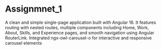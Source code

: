 # Assignmnet_1
 A clean and simple single-page application built with Angular 16. It features routing with nested routes, multiple components including Home, Work, About, Skills, and Experience pages, and smooth navigation using Angular RouterLink. Integrated ngx-owl-carousel-o for interactive and responsive carousel elements
